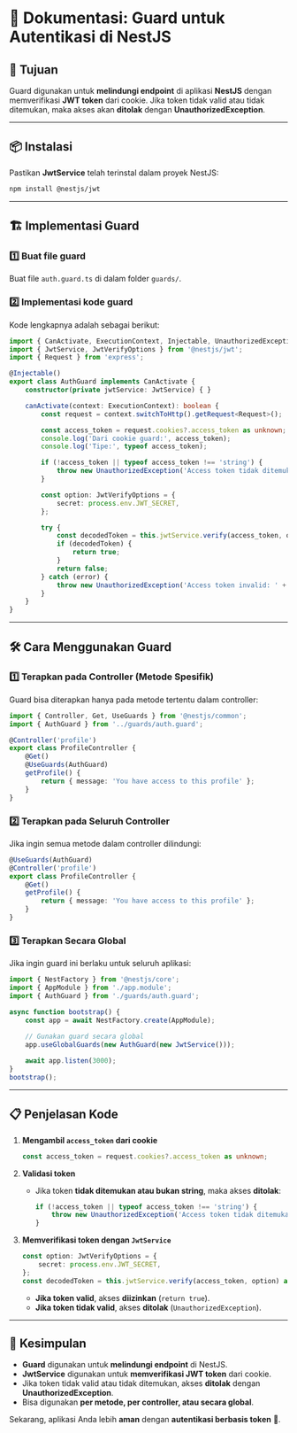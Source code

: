 # 📌 Dokumentasi: Guard untuk Autentikasi di NestJS  

## 🎯 Tujuan  
Guard digunakan untuk **melindungi endpoint** di aplikasi **NestJS** dengan memverifikasi **JWT token** dari cookie. Jika token tidak valid atau tidak ditemukan, maka akses akan **ditolak** dengan **UnauthorizedException**.

---

## 📦 Instalasi  
Pastikan **JwtService** telah terinstal dalam proyek NestJS:  

```sh
npm install @nestjs/jwt
```

---

## 🏗️ Implementasi Guard  

### 1️⃣ Buat file guard  
Buat file `auth.guard.ts` di dalam folder `guards/`.  

### 2️⃣ Implementasi kode guard  
Kode lengkapnya adalah sebagai berikut:  

```ts
import { CanActivate, ExecutionContext, Injectable, UnauthorizedException } from '@nestjs/common';
import { JwtService, JwtVerifyOptions } from '@nestjs/jwt';
import { Request } from 'express';

@Injectable()
export class AuthGuard implements CanActivate {
    constructor(private jwtService: JwtService) { }

    canActivate(context: ExecutionContext): boolean {
        const request = context.switchToHttp().getRequest<Request>();

        const access_token = request.cookies?.access_token as unknown;
        console.log('Dari cookie guard:', access_token);
        console.log('Tipe:', typeof access_token);

        if (!access_token || typeof access_token !== 'string') {
            throw new UnauthorizedException('Access token tidak ditemukan atau invalid');
        }

        const option: JwtVerifyOptions = {
            secret: process.env.JWT_SECRET,
        };

        try {
            const decodedToken = this.jwtService.verify(access_token, option) as unknown;
            if (decodedToken) {
                return true;
            }
            return false;
        } catch (error) {
            throw new UnauthorizedException('Access token invalid: ' + error.message);
        }
    }
}
```

---

## 🛠️ Cara Menggunakan Guard  

### 1️⃣ Terapkan pada Controller (Metode Spesifik)  
Guard bisa diterapkan hanya pada metode tertentu dalam controller:  

```ts
import { Controller, Get, UseGuards } from '@nestjs/common';
import { AuthGuard } from '../guards/auth.guard';

@Controller('profile')
export class ProfileController {
    @Get()
    @UseGuards(AuthGuard)
    getProfile() {
        return { message: 'You have access to this profile' };
    }
}
```

### 2️⃣ Terapkan pada Seluruh Controller  
Jika ingin semua metode dalam controller dilindungi:  

```ts
@UseGuards(AuthGuard)
@Controller('profile')
export class ProfileController {
    @Get()
    getProfile() {
        return { message: 'You have access to this profile' };
    }
}
```

### 3️⃣ Terapkan Secara Global  
Jika ingin guard ini berlaku untuk seluruh aplikasi:  

```ts
import { NestFactory } from '@nestjs/core';
import { AppModule } from './app.module';
import { AuthGuard } from './guards/auth.guard';

async function bootstrap() {
    const app = await NestFactory.create(AppModule);
    
    // Gunakan guard secara global
    app.useGlobalGuards(new AuthGuard(new JwtService()));

    await app.listen(3000);
}
bootstrap();
```

---

## 📋 Penjelasan Kode  
1. **Mengambil `access_token` dari cookie**  
   ```ts
   const access_token = request.cookies?.access_token as unknown;
   ```

2. **Validasi token**  
   - Jika token **tidak ditemukan atau bukan string**, maka akses **ditolak**:  
     ```ts
     if (!access_token || typeof access_token !== 'string') {
         throw new UnauthorizedException('Access token tidak ditemukan atau invalid');
     }
     ```

3. **Memverifikasi token dengan `JwtService`**  
   ```ts
   const option: JwtVerifyOptions = {
       secret: process.env.JWT_SECRET,
   };
   const decodedToken = this.jwtService.verify(access_token, option) as unknown;
   ```
   - **Jika token valid**, akses **diizinkan** (`return true`).  
   - **Jika token tidak valid**, akses **ditolak** (`UnauthorizedException`).  

---

## 🎯 Kesimpulan  
- **Guard** digunakan untuk **melindungi endpoint** di NestJS.  
- **JwtService** digunakan untuk **memverifikasi JWT token** dari cookie.  
- Jika token tidak valid atau tidak ditemukan, akses **ditolak** dengan **UnauthorizedException**.  
- Bisa digunakan **per metode, per controller, atau secara global**.  

Sekarang, aplikasi Anda lebih **aman** dengan **autentikasi berbasis token** 🚀.